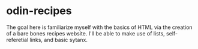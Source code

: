 # odin-recipes
The goal here is familiarize myself with the basics of HTML via the creation of a bare bones recipes website. I'll be able to make use of lists, self-referetial links, and basic sytanx.
